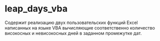 # leap_days_vba
Содержит реализацию двух пользовательских функций Excel написанных на языке VBA вычисляющие соответственно количество високосных и невисокосных дней в заданном промежутке дат.
